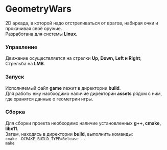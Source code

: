 # GeometryWars
2D аркада, в которой надо отстреливаться от врагов, набирая очки и прокачивая своё оружие. \
Разработана для системы **Linux**.

### Управление
Движение осуществляется на стрелки **Up, Down, Left и Right**; \
Стрельба на **LMB**.

### Запуск
Исполняемый файл **game** лежит в директории **build**. \
Для работы ему наобходимо наличие директории **assets** рядом с ним, где хранятся данные о геометрии игры.

### Сборка
Для сборки проекта необходимо наличие установленных **g++, cmake, libx11**. \
Затем, находясь в директории **build**, выполнить команды: \
``cmake -DCMAKE_BUILD_TYPE=Release ..`` \
``make``
